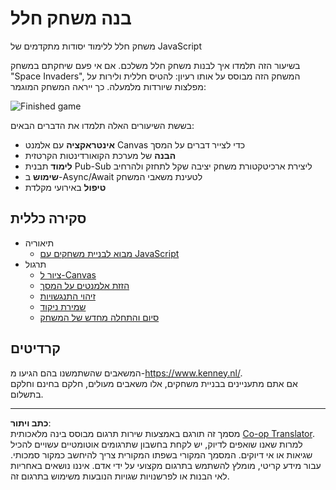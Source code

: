 <!--
CO_OP_TRANSLATOR_METADATA:
{
  "original_hash": "c40a698395ee5102715f7880bba3f2e7",
  "translation_date": "2025-08-27T20:20:49+00:00",
  "source_file": "6-space-game/README.md",
  "language_code": "he"
}
-->
# בנה משחק חלל

משחק חלל ללימוד יסודות מתקדמים של JavaScript

בשיעור הזה תלמדו איך לבנות משחק חלל משלכם. אם אי פעם שיחקתם במשחק "Space Invaders", המשחק הזה מבוסס על אותו רעיון: להטיס חללית ולירות על מפלצות שיורדות מלמעלה. כך ייראה המשחק המוגמר:

![Finished game](../../../6-space-game/images/pewpew.gif)

בששת השיעורים האלה תלמדו את הדברים הבאים:

- **אינטראקציה** עם אלמנט Canvas כדי לצייר דברים על המסך
- **הבנה** של מערכת הקואורדינטות הקרטזית
- **לימוד** תבנית Pub-Sub ליצירת ארכיטקטורת משחק יציבה שקל לתחזק ולהרחיב
- **שימוש** ב-Async/Await לטעינת משאבי המשחק
- **טיפול** באירועי מקלדת

## סקירה כללית

- תיאוריה
   - [מבוא לבניית משחקים עם JavaScript](1-introduction/README.md)
- תרגול
   - [ציור ל-Canvas](2-drawing-to-canvas/README.md)
   - [הזזת אלמנטים על המסך](3-moving-elements-around/README.md)
   - [זיהוי התנגשויות](4-collision-detection/README.md)
   - [שמירת ניקוד](5-keeping-score/README.md)
   - [סיום והתחלה מחדש של המשחק](6-end-condition/README.md)

## קרדיטים

המשאבים שהשתמשנו בהם הגיעו מ-https://www.kenney.nl/.  
אם אתם מתעניינים בבניית משחקים, אלו משאבים מעולים, חלקם בחינם וחלקם בתשלום.

---

**כתב ויתור**:  
מסמך זה תורגם באמצעות שירות תרגום מבוסס בינה מלאכותית [Co-op Translator](https://github.com/Azure/co-op-translator). למרות שאנו שואפים לדיוק, יש לקחת בחשבון שתרגומים אוטומטיים עשויים להכיל שגיאות או אי דיוקים. המסמך המקורי בשפתו המקורית צריך להיחשב כמקור סמכותי. עבור מידע קריטי, מומלץ להשתמש בתרגום מקצועי על ידי אדם. איננו נושאים באחריות לאי הבנות או לפרשנויות שגויות הנובעות משימוש בתרגום זה.